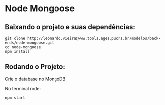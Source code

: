 # Node Mongoose

## Baixando o projeto e suas dependências:

```
git clone http://leonardo.vieira@www.tools.ages.pucrs.br/modelos/back-ends/node-mongoose.git
cd node-mongoose
npm install
```

## Rodando o Projeto:

Crie o database no MongoDB

No terminal rode:

```
npm start
```